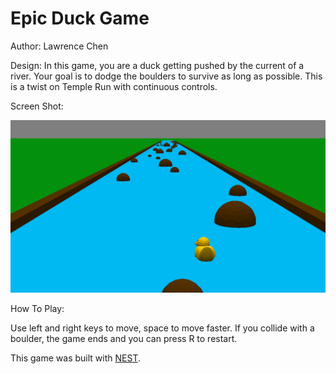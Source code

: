# Epic Duck Game

Author: Lawrence Chen

Design: In this game, you are a duck getting pushed by the current of a river. Your goal is to dodge the boulders to survive as long as possible. This is a twist on Temple Run with continuous controls.

Screen Shot:

![Screen Shot](screenshot2.png)

How To Play:

Use left and right keys to move, space to move faster. If you collide with a boulder, the game ends and you can press R to restart. 

This game was built with [NEST](NEST.md).
